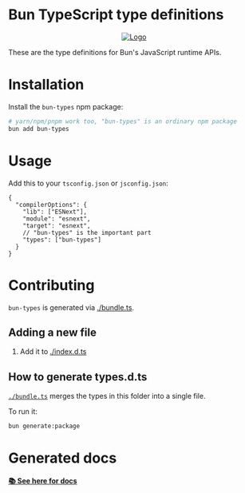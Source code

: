 # Bun TypeScript type definitions

<p align="center">
  <a href="https://bun.sh"><img src="https://bun.sh/logo@2x.png" alt="Logo"></a>
</p>

These are the type definitions for Bun's JavaScript runtime APIs.

# Installation

Install the `bun-types` npm package:

```bash
# yarn/npm/pnpm work too, "bun-types" is an ordinary npm package
bun add bun-types
```

# Usage

Add this to your `tsconfig.json` or `jsconfig.json`:

```jsonc
{
  "compilerOptions": {
    "lib": ["ESNext"],
    "module": "esnext",
    "target": "esnext",
    // "bun-types" is the important part
    "types": ["bun-types"]
  }
}
```

# Contributing

`bun-types` is generated via [./bundle.ts](./scripts/bundle.ts).

## Adding a new file

1. Add it to [./index.d.ts](./index.d.ts)

## How to generate types.d.ts

[`./bundle.ts`](./bundle.ts) merges the types in this folder into a single file.

To run it:

```bash
bun generate:package
```

# Generated docs

**[📚 See here for docs](./docs/modules.md#bun-types)**
